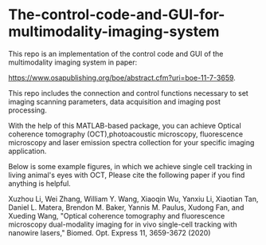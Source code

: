# The-control-code-and-GUI-for-multimodality-imaging-system
This repo is an implementation of the control code and GUI of the multimodality imaging system in paper:

https://www.osapublishing.org/boe/abstract.cfm?uri=boe-11-7-3659.

This repo includes the connection and control functions necessary to set imaging scanning parameters, data acquisition and imaging post processing.

With the help of this MATLAB-based package, you can achieve Optical coherence tomography (OCT),photoacoustic microscopy, fluorescence microscopy and laser emission spectra collection for your specific imaging application.

Below is some example figures, in which we achieve single cell tracking in living animal's eyes with OCT,
Please cite the following paper if you find anything is helpful.

Xuzhou Li, Wei Zhang, William Y. Wang, Xiaoqin Wu, Yanxiu Li, Xiaotian Tan, Daniel L. Matera, Brendon M. Baker, Yannis M. Paulus, Xudong Fan, and Xueding Wang, "Optical coherence tomography and fluorescence microscopy dual-modality imaging for in vivo single-cell tracking with nanowire lasers," Biomed. Opt. Express 11, 3659-3672 (2020)
